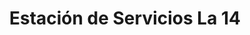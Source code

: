 ---
title: "Estación de Servicios La 14"
url: /caracas/estacion-de-servicios-la-14/
shop: piezas de automóviles
---